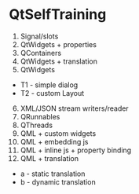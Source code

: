 # QtSelfTraining
1. Signal/slots
2. QtWidgets + properties
3. QContainers
4. QtWidgets + translation
5. QtWidgets
- T1  - simple dialog
- T2 - custom Layout
6. XML/JSON stream writers/reader
7. QRunnables
8. QThreads
9. QML + custom widgets
10. QML + embedding js
11. QML + inline js + property binding
12. QML + translation
- a - static translation
- b - dynamic translation